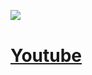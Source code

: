 ![‎ ](https://media.discordapp.net/attachments/1320595677306163220/1342284473684987944/weasdr.png?ex=67b91354&is=67b7c1d4&hm=cacbb87bc3e2b75ad1c2818e5c8d19e79c4636799e5a4ec8be0e0e7f0bff6a6d&=&format=webp&quality=lossless)

# [Youtube](https://www.youtube.com/@WEASDR)
